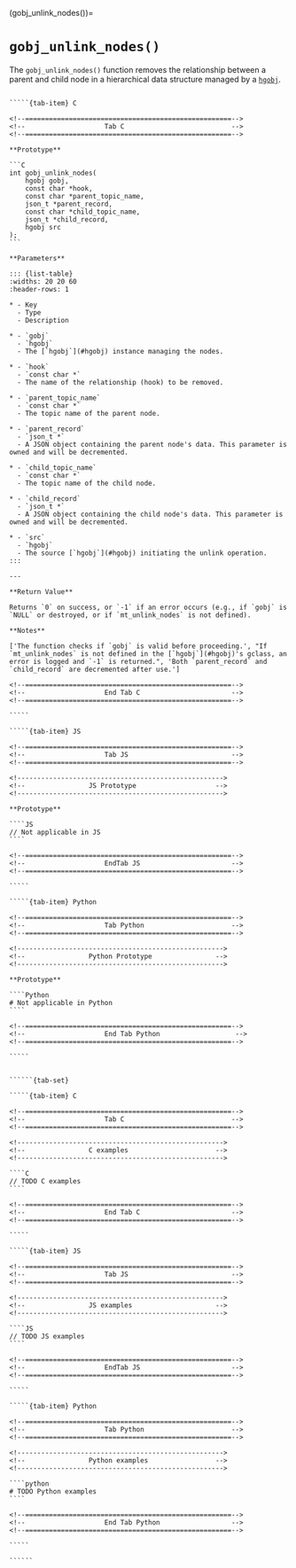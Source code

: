 <!-- ============================================================== -->
(gobj_unlink_nodes())=
# `gobj_unlink_nodes()`
<!-- ============================================================== -->

The `gobj_unlink_nodes()` function removes the relationship between a parent and child node in a hierarchical data structure managed by a [`hgobj`](#hgobj).

<!------------------------------------------------------------>
<!--                    Prototypes                          -->
<!------------------------------------------------------------>

``````{tab-set}

`````{tab-item} C

<!--====================================================-->
<!--                    Tab C                           -->
<!--====================================================-->

**Prototype**

```C
int gobj_unlink_nodes(
    hgobj gobj,
    const char *hook,
    const char *parent_topic_name,
    json_t *parent_record,
    const char *child_topic_name,
    json_t *child_record,
    hgobj src
);
```

**Parameters**

::: {list-table}
:widths: 20 20 60
:header-rows: 1

* - Key
  - Type
  - Description

* - `gobj`
  - `hgobj`
  - The [`hgobj`](#hgobj) instance managing the nodes.

* - `hook`
  - `const char *`
  - The name of the relationship (hook) to be removed.

* - `parent_topic_name`
  - `const char *`
  - The topic name of the parent node.

* - `parent_record`
  - `json_t *`
  - A JSON object containing the parent node's data. This parameter is owned and will be decremented.

* - `child_topic_name`
  - `const char *`
  - The topic name of the child node.

* - `child_record`
  - `json_t *`
  - A JSON object containing the child node's data. This parameter is owned and will be decremented.

* - `src`
  - `hgobj`
  - The source [`hgobj`](#hgobj) initiating the unlink operation.
:::

---

**Return Value**

Returns `0` on success, or `-1` if an error occurs (e.g., if `gobj` is `NULL` or destroyed, or if `mt_unlink_nodes` is not defined).

**Notes**

['The function checks if `gobj` is valid before proceeding.', "If `mt_unlink_nodes` is not defined in the [`hgobj`](#hgobj)'s gclass, an error is logged and `-1` is returned.", 'Both `parent_record` and `child_record` are decremented after use.']

<!--====================================================-->
<!--                    End Tab C                       -->
<!--====================================================-->

`````

`````{tab-item} JS

<!--====================================================-->
<!--                    Tab JS                          -->
<!--====================================================-->

<!---------------------------------------------------->
<!--                JS Prototype                    -->
<!---------------------------------------------------->

**Prototype**

````JS
// Not applicable in JS
````

<!--====================================================-->
<!--                    EndTab JS                       -->
<!--====================================================-->

`````

`````{tab-item} Python

<!--====================================================-->
<!--                    Tab Python                      -->
<!--====================================================-->

<!---------------------------------------------------->
<!--                Python Prototype                -->
<!---------------------------------------------------->

**Prototype**

````Python
# Not applicable in Python
````

<!--====================================================-->
<!--                    End Tab Python                   -->
<!--====================================================-->

`````

``````

<!------------------------------------------------------------>
<!--                    Examples                            -->
<!------------------------------------------------------------>

```````{dropdown} Examples

``````{tab-set}

`````{tab-item} C

<!--====================================================-->
<!--                    Tab C                           -->
<!--====================================================-->

<!---------------------------------------------------->
<!--                C examples                      -->
<!---------------------------------------------------->

````C
// TODO C examples
````

<!--====================================================-->
<!--                    End Tab C                       -->
<!--====================================================-->

`````

`````{tab-item} JS

<!--====================================================-->
<!--                    Tab JS                          -->
<!--====================================================-->

<!---------------------------------------------------->
<!--                JS examples                     -->
<!---------------------------------------------------->

````JS
// TODO JS examples
````

<!--====================================================-->
<!--                    EndTab JS                       -->
<!--====================================================-->

`````

`````{tab-item} Python

<!--====================================================-->
<!--                    Tab Python                      -->
<!--====================================================-->

<!---------------------------------------------------->
<!--                Python examples                 -->
<!---------------------------------------------------->

````python
# TODO Python examples
````

<!--====================================================-->
<!--                    End Tab Python                  -->
<!--====================================================-->

`````

``````

```````

